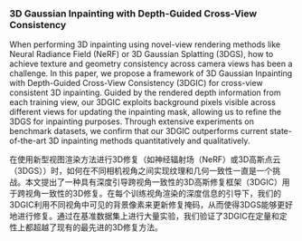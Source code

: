 ### 3D Gaussian Inpainting with Depth-Guided Cross-View Consistency

When performing 3D inpainting using novel-view rendering methods like Neural Radiance Field (NeRF) or 3D Gaussian Splatting (3DGS), how to achieve texture and geometry consistency across camera views has been a challenge. In this paper, we propose a framework of 3D Gaussian Inpainting with Depth-Guided Cross-View Consistency (3DGIC) for cross-view consistent 3D inpainting. Guided by the rendered depth information from each training view, our 3DGIC exploits background pixels visible across different views for updating the inpainting mask, allowing us to refine the 3DGS for inpainting purposes. Through extensive experiments on benchmark datasets, we confirm that our 3DGIC outperforms current state-of-the-art 3D inpainting methods quantitatively and qualitatively.

在使用新型视图渲染方法进行3D修复（如神经辐射场（NeRF）或3D高斯点云（3DGS））时，如何在不同相机视角之间实现纹理和几何一致性一直是一个挑战。本文提出了一种具有深度引导跨视角一致性的3D高斯修复框架（3DGIC）用于跨视角一致性的3D修复。在每个训练视角渲染的深度信息的引导下，我们的3DGIC利用不同视角中可见的背景像素来更新修复掩码，从而使得3DGS能够更好地进行修复。通过在基准数据集上进行大量实验，我们验证了3DGIC在定量和定性上都超越了现有的最先进的3D修复方法。
